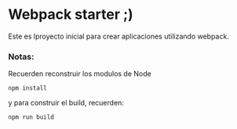 # Webpack starter ;)

Este es lproyecto inicial para crear aplicaciones utilizando webpack.

### Notas:
Recuerden reconstruir los modulos de Node
```
npm install
```
y para construir el build, recuerden:
```
npm run build
```